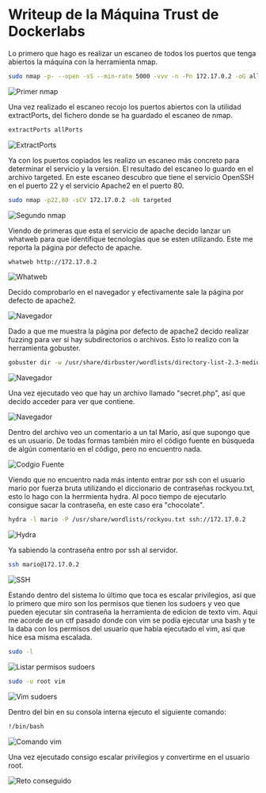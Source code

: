 # Writeup de la Máquina Trust de Dockerlabs

Lo primero que hago es realizar un escaneo de todos los puertos que tenga abiertos la máquina con la herramienta nmap.

```bash
sudo nmap -p- --open -sS --min-rate 5000 -vvv -n -Pn 172.17.0.2 -oG allPorts
```
![Primer nmap](_images/Screenshot_1.png)

Una vez realizado el escaneo recojo los puertos abiertos con la utilidad extractPorts, del fichero donde se ha guardado el escaneo de nmap.

```bash
extractPorts allPorts
```
![ExtractPorts](_images/Screenshot_2.png)

Ya con los puertos copiados les realizo un escaneo más concreto para determinar el servicio y la versión. El resultado del escaneo lo guardo en el archivo targeted. En este escaneo descubro que tiene el servicio OpenSSH en el puerto 22 y el servicio Apache2 en el puerto 80.

```bash
sudo nmap -p22,80 -sCV 172.17.0.2 -oN targeted
```

![Segundo nmap](_images/Screenshot_3.png)

Viendo de primeras que esta el servicio de apache decido lanzar un whatweb para que identifique tecnologías que se esten utilizando. Este me reporta la página por defecto de apache.

```bash
whatweb http://172.17.0.2
```
![Whatweb](_images/Screenshot_4.png)

Decido comprobarlo en el navegador y efectivamente sale la página por defecto de apache2.

![Navegador](_images/Screenshot_5.png)

Dado a que me muestra la página por defecto de apache2 decido realizar fuzzing para ver si hay subdirectorios o archivos. Esto lo realizo con la herramienta gobuster.

```bash
gobuster dir -w /usr/share/dirbuster/wordlists/directory-list-2.3-medium.txt -u http://172.17.0.2 -x html,php,js
```
![Navegador](_images/Screenshot_9.png)

Una vez ejecutado veo que hay un archivo llamado "secret.php", así que decido acceder para ver que contiene.

![Navegador](_images/Screenshot_7.png)

Dentro del archivo veo un comentario a un tal Mario, así que supongo que es un usuario. De todas formas también miro el código fuente en búsqueda de algún comentario en el código, pero no encuentro nada.

![Codgio Fuente](_images/Screenshot_8.png)

Viendo que no encuentro nada más intento entrar por ssh con el usuario mario por fuerza bruta utilizando el diccionario de contraseñas rockyou.txt, esto lo hago con la herrmienta hydra. Al poco tiempo de ejecutarlo consigue sacar la contraseña, en este caso era "chocolate".

```bash
hydra -l mario -P /usr/share/wordlists/rockyou.txt ssh://172.17.0.2
```

![Hydra](_images/Screenshot_10.png)

Ya sabiendo la contraseña entro por ssh al servidor.

```bash
ssh mario@172.17.0.2
```

![SSH](_images/Screenshot_11.png)

Estando dentro del sistema lo último que toca es escalar privilegios, así que lo primero que miro son los permisos que tienen los sudoers y veo que pueden ejecutar sin contraseña la herramienta de edicion de texto vim. Aqui me acorde de un ctf pasado donde con vim se podía ejecutar una bash y te la daba con los permisos del usuario que había ejecutado el vim, así que hice esa misma escalada.

```bash
sudo -l
```

![Listar permisos sudoers](_images/Screenshot_12.png)

```bash
sudo -u root vim
```

![Vim sudoers](_images/Screenshot_13.png)

Dentro del bin en su consola interna ejecuto el siguiente comando: 

```bash
!/bin/bash
```

![Comando vim](_images/Screenshot_14.png)

Una vez ejecutado consigo escalar privilegios y convertirme en el usuario root.

![Reto conseguido](_images/Screenshot_15.png)